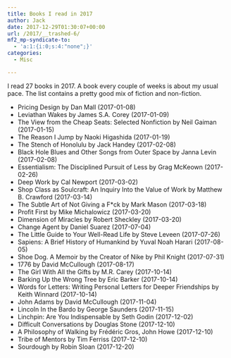```yaml
---
title: Books I read in 2017
author: Jack
date: 2017-12-29T01:30:07+00:00
url: /2017/__trashed-6/
mf2_mp-syndicate-to:
  - 'a:1:{i:0;s:4:"none";}'
categories:
  - Misc

---
```

I read 27 books in 2017. A book every couple of weeks is about my usual pace. The list contains a pretty good mix of fiction and non-fiction.

  * Pricing Design by Dan Mall (2017-01-08)
  * Leviathan Wakes by James S.A. Corey (2017-01-09)
  * The View from the Cheap Seats: Selected Nonfiction by Neil Gaiman (2017-01-15)
  * The Reason I Jump by Naoki Higashida (2017-01-19)
  * The Stench of Honolulu by Jack Handey (2017-02-08)
  * Black Hole Blues and Other Songs from Outer Space by Janna Levin (2017-02-08)
  * Essentialism: The Disciplined Pursuit of Less by Grag McKeown (2017-02-26)
  * Deep Work by Cal Newport (2017-03-02)
  * Shop Class as Soulcraft: An Inquiry Into the Value of Work by Matthew B. Crawford (2017-03-14)
  * The Subtle Art of Not Giving a F*ck by Mark Mason (2017-03-18)
  * Profit First by Mike Michalowicz (2017-03-20)
  * Dimension of Miracles by Robert Sheckley (2017-03-20)
  * Change Agent by Daniel Suarez (2017-07-04)
  * The Little Guide to Your Well-Read Life by Steve Leveen (2017-07-26)
  * Sapiens: A Brief History of Humankind by Yuval Noah Harari (2017-08-05)
  * Shoe Dog. A Memoir by the Creator of Nike by Phil Knight (2017-07-31)
  * 1776 by David McCullough (2017-08-17)
  * The Girl With All the Gifts by M.R. Carey (2017-10-14)
  * Barking Up the Wrong Tree by Eric Barker (2017-10-14)
  * Words for Letters: Writing Personal Letters for Deeper Friendships by Keith Winnard (2017-10-14)
  * John Adams by David McCullough (2017-11-04)
  * Lincoln In the Bardo by George Saunders (2017-11-15)
  * Linchpin: Are You Indispensable by Seth Godin (2017-12-02)
  * Difficult Conversations by Douglas Stone (2017-12-10)
  * A Philosophy of Walking by Frédéric Gros, John Howe (2017-12-10)
  * Tribe of Mentors by Tim Ferriss (2017-12-10)
  * Sourdough by Robin Sloan (2017-12-20)